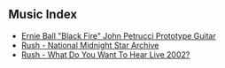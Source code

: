 ## Music Index
- [Ernie Ball "Black Fire" John Petrucci Prototype Guitar](https://bytor.github.io/music/blackfire "Ernie Ball 'Black Fire' John Petrucci Prototype")
- [Rush - National Midnight Star Archive](https://bytor.github.io/music/nmsmirror "Rush - National Midnight Star Archive")
- [Rush - What Do You Want To Hear Live 2002?](https://bytor.github.io/music/rush_petition_2002 "Rush - What Do You Want To Hear Live 2002?")